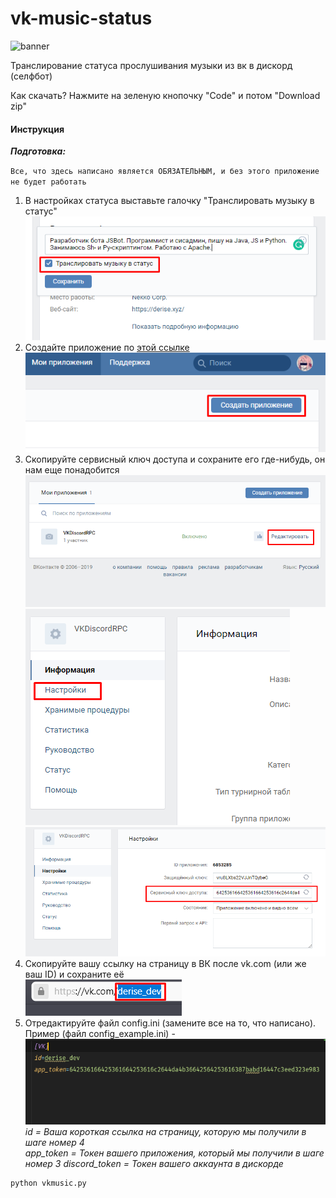 # vk-music-status
![banner](https://static.integromat.com/img/templates/7017.png)

Транслирование статуса прослушивания музыки из вк в дискорд (селфбот)

Как скачать? Нажмите на зеленую кнопочку "Code" и потом "Download zip"

#### Инструкция

**_Подготовка:_**

`Все, что здесь написано является ОБЯЗАТЕЛЬНЫМ, и без этого приложение не будет работать`
1. В настройках статуса выставьте галочку "Транслировать музыку в статус"  
![Галочка в статусе](./assets/1.png)  
2. Создайте приложение по [этой ссылке](https://vk.com/apps?act=manage)  
![Создание приложения](./assets/2.png)  
3. Скопируйте сервисный ключ доступа и сохраните его где-нибудь, он нам еще понадобится  
![Сервисный ключ доступа - 1 шаг](./assets/3_1.png)  
![Сервисный ключ доступа - 2 шаг](./assets/3_2.png)  
![Сервисный ключ доступа - 3 шаг](./assets/3_3.png)  
4. Скопируйте вашу ссылку на страницу в ВК после vk.com (или же ваш ID) и сохраните её  
![Ссылка на страницу](./assets/4.png)  
5. Отредактируйте файл config.ini (замените все на то, что написано). Пример (файл config_example.ini) -  
![Конфигурация](./assets/5.png)  
_id = Ваша короткая ссылка на страницу, которую мы получили в шаге номер 4_  
_app_token = Токен вашего приложения, который мы получили в шаге номер 3_
_discord_token = Токен вашего аккаунта в дискорде_  

```bash
python vkmusic.py
```
